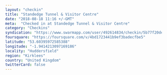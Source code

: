 ```yaml
---
layout: "checkin"
title: "Standedge Tunnel & Visitor Centre"
date: "2018-08-18 11:16 +/-GMT"
meta:  "Checked in at Standedge Tunnel & Visitor Centre"
category: "Checkins"
syndication: "https://www.swarmapp.com/user/492614834/checkin/5b77f20de97dfb0039f6c229"
foursquare: "https://foursquare.com/v/4bd1723441b9ef3badecfbe5"
latitude: "53.60395972585388"
longitude: "-1.9414213097169186"
locality: "Huddersfield"
region: "Kirklees"
country: "United Kingdom"
twitterCard: false
---
```


